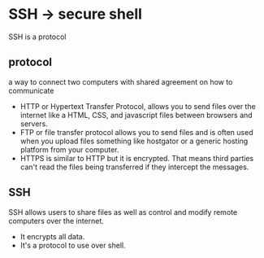 # SSH -> secure shell

SSH is a protocol

## protocol

a way to connect two computers with shared agreement on how to communicate

- HTTP or Hypertext Transfer Protocol, allows you to send files over the internet like a HTML, CSS, and javascript files between browsers and servers.
- FTP or file transfer protocol allows you to send files and is often used when you upload files something like hostgator or a generic hosting platform from your computer.
- HTTPS is similar to HTTP but it is encrypted. That means third parties can't read the files being transferred if they intercept the messages.

## SSH

SSH allows users to share files as well as control and modify remote computers over the internet.

- It encrypts all data.
- It's a protocol to use over shell.
